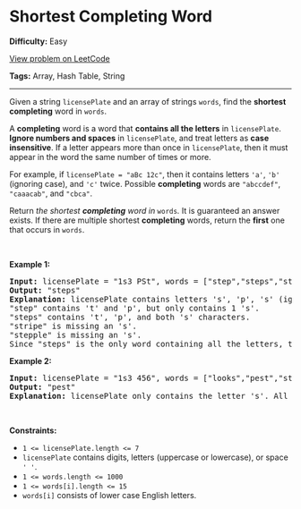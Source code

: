# Shortest Completing Word

**Difficulty:** Easy

[View problem on LeetCode](https://leetcode.com/problems/shortest-completing-word/)

**Tags:** Array, Hash Table, String

---

<p>Given a string <code>licensePlate</code> and an array of strings <code>words</code>, find the <strong>shortest completing</strong> word in <code>words</code>.</p>

<p>A <strong>completing</strong> word is a word that <strong>contains all the letters</strong> in <code>licensePlate</code>. <strong>Ignore numbers and spaces</strong> in <code>licensePlate</code>, and treat letters as <strong>case insensitive</strong>. If a letter appears more than once in <code>licensePlate</code>, then it must appear in the word the same number of times or more.</p>

<p>For example, if <code>licensePlate</code><code> = &quot;aBc 12c&quot;</code>, then it contains letters <code>&#39;a&#39;</code>, <code>&#39;b&#39;</code> (ignoring case), and <code>&#39;c&#39;</code> twice. Possible <strong>completing</strong> words are <code>&quot;abccdef&quot;</code>, <code>&quot;caaacab&quot;</code>, and <code>&quot;cbca&quot;</code>.</p>

<p>Return <em>the shortest <strong>completing</strong> word in </em><code>words</code><em>.</em> It is guaranteed an answer exists. If there are multiple shortest <strong>completing</strong> words, return the <strong>first</strong> one that occurs in <code>words</code>.</p>

<p>&nbsp;</p>
<p><strong class="example">Example 1:</strong></p>

<pre>
<strong>Input:</strong> licensePlate = &quot;1s3 PSt&quot;, words = [&quot;step&quot;,&quot;steps&quot;,&quot;stripe&quot;,&quot;stepple&quot;]
<strong>Output:</strong> &quot;steps&quot;
<strong>Explanation:</strong> licensePlate contains letters &#39;s&#39;, &#39;p&#39;, &#39;s&#39; (ignoring case), and &#39;t&#39;.
&quot;step&quot; contains &#39;t&#39; and &#39;p&#39;, but only contains 1 &#39;s&#39;.
&quot;steps&quot; contains &#39;t&#39;, &#39;p&#39;, and both &#39;s&#39; characters.
&quot;stripe&quot; is missing an &#39;s&#39;.
&quot;stepple&quot; is missing an &#39;s&#39;.
Since &quot;steps&quot; is the only word containing all the letters, that is the answer.
</pre>

<p><strong class="example">Example 2:</strong></p>

<pre>
<strong>Input:</strong> licensePlate = &quot;1s3 456&quot;, words = [&quot;looks&quot;,&quot;pest&quot;,&quot;stew&quot;,&quot;show&quot;]
<strong>Output:</strong> &quot;pest&quot;
<strong>Explanation:</strong> licensePlate only contains the letter &#39;s&#39;. All the words contain &#39;s&#39;, but among these &quot;pest&quot;, &quot;stew&quot;, and &quot;show&quot; are shortest. The answer is &quot;pest&quot; because it is the word that appears earliest of the 3.
</pre>

<p>&nbsp;</p>
<p><strong>Constraints:</strong></p>

<ul>
	<li><code>1 &lt;= licensePlate.length &lt;= 7</code></li>
	<li><code>licensePlate</code> contains digits, letters (uppercase or lowercase), or space <code>&#39; &#39;</code>.</li>
	<li><code>1 &lt;= words.length &lt;= 1000</code></li>
	<li><code>1 &lt;= words[i].length &lt;= 15</code></li>
	<li><code>words[i]</code> consists of lower case English letters.</li>
</ul>
